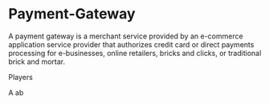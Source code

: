 # Payment-Gateway
A payment gateway is a merchant service provided by an e-commerce application service provider that authorizes credit card or direct payments processing for e-businesses, online retailers, bricks and clicks, or traditional brick and mortar. 

Players

A
ab

